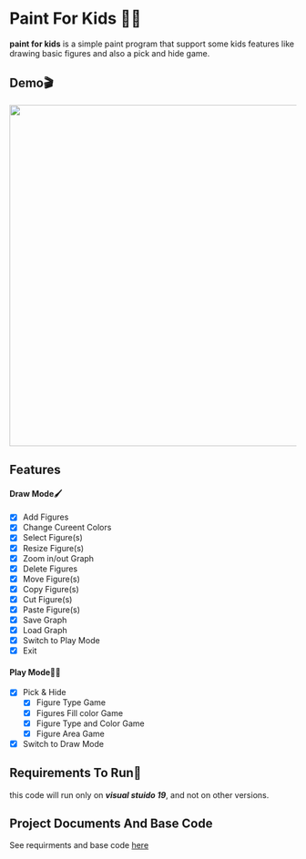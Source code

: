 # Paint For Kids :tada::balloon:
**paint for kids** is a simple paint program that support some kids features like drawing basic figures and also a pick and hide game.
## Demo:clapper:
<img src="https://github.com/ammar-nasser/paint-for-kids/blob/master/images/example-run.gif" width="1000" height="600">

## Features
#### Draw Mode:paintbrush:
- [x] Add Figures
- [x] Change Cureent Colors
- [x] Select Figure(s)
- [x] Resize Figure(s)
- [x] Zoom in/out Graph
- [x] Delete Figures
- [x] Move Figure(s)
- [x] Copy Figure(s)
- [x] Cut Figure(s)
- [x] Paste Figure(s)
- [x] Save Graph
- [x] Load Graph
- [x] Switch to Play Mode
- [x] Exit
#### Play Mode:cartwheeling::sparkles:
- [x] Pick & Hide
  - [x] Figure Type Game
  - [x] Figures Fill color Game
  - [x] Figure Type and Color Game
  - [x] Figure Area Game
- [x] Switch to Draw Mode 

## Requirements To Run:stop_sign:
this code will run only on **_visual stuido 19_**, and not on other versions.

## Project Documents And Base Code
See requirments and base code [here](https://drive.google.com/file/d/159H5-tBKYfznrNfTVEAdoKGuKDC9vpTG/view)
